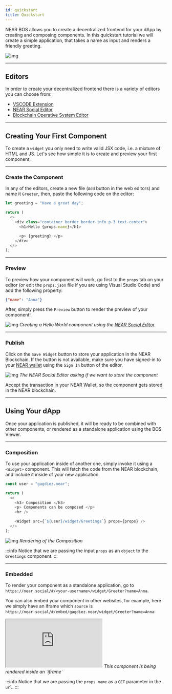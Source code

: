 ```yaml
---
id: quickstart
title: Quickstart
---
```


NEAR BOS allows you to create a decentralized frontend for your dApp by creating and composing components. In this quickstart tutorial we will create a simple application, that takes a name as input and renders a friendly greeting.

![img](/docs/quickstart-1.png)

---

## Editors
In order to create your decentralized frontend there is a variety of editors you can choose from:

- [VSCODE Extension](https://marketplace.visualstudio.com/items?itemName=near-protocol.near-discovery-ide)
- [NEAR Social Editor](https://near.social/#/edit)
- [Blockchain Operative System Editor](https://bos.gg/#/edit)

---

## Creating Your First Component

To create a `widget` you only need to write valid JSX code, i.e. a mixture of HTML and JS. Let's see how simple it is to create and preview your first component.

<hr class="subsection" />

### Create the Component
In any of the editors, create a new file (`Add` button in the web editors) and name it `Greeter`, then, paste the following code on the editor:

```ts
let greeting = "Have a great day";

return (
  <>
    <div class="container border border-info p-3 text-center">
      <h1>Hello {props.name}</h1>

      <p> {greeting} </p>
    </div>
  </>
);
```

<hr class="subsection" />

### Preview
To preview how your component will work, go first to the `props` tab on your editor (or edit the `props.json` file if you are using Visual Studio Code) and add the following property:

```json
{"name": "Anna"}
```

After, simply press the `Preview` button to render the preview of your component!

![img](/docs/quickstart-editor.png)
*Creating a Hello World component using the [NEAR Social Editor](https://near.social/#/edit)*

<hr class="subsection" />

### Publish
Click on the `Save Widget` button to store your application in the NEAR Blockchain. If the button is not available, make sure you have signed-in to your [NEAR wallet](https://wallet.near.org) using the `Sign In` button of the editor.

![img](/docs/quickstart-save.png)
*The NEAR Social Editor asking if we want to store the component*

Accept the transaction in your NEAR Wallet, so the component gets stored in the NEAR blockchain.

<hr class="subsection" />

## Using Your dApp
Once your application is published, it will be ready to be combined with other components, or rendered as a standalone application  using the BOS Viewer. 

<hr class="subsection" />

### Composition
To use your application inside of another one, simply invoke it using a `<Widget>` component. This will fetch the code from the NEAR blockchain, and include it inside of your new application.

```ts
const user = "gagdiez.near";

return (
  <>
    <h3> Composition </h3>
    <p> Components can be composed </p>
    <hr />

    <Widget src={`${user}/widget/Greetings`} props={props} />
  </>
);
```

![img](/docs/quickstart-composition.png)
*Rendering of the Composition*

:::info
Notice that we are passing the input `props` as an `object` to the `Greetings` component.
:::

<hr class="subsection" />

### Embedded
To render your component as a standalone application, go to `https://near.social/#/<your-username>/widget/Greeter?name=Anna`.

You can also embed your component in other websites, for example, here we simply have an iframe which `source` is `https://near.social/#/embed/gagdiez.near/widget/Greeter?name=Anna`:


<iframe style={{"width": "100%", "height":"130px"}} src="https://near.social/#/embed/gagdiez.near/widget/Greeter?name=Anna"></iframe>
<em>This component is being rendered inside an `iframe`</em>


:::info
Notice that we are passing the `props.name` as a `GET` parameter in the `url`.
:::